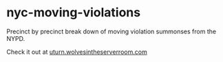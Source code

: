 nyc-moving-violations
=====================

Precinct by precinct break down of moving violation summonses from the NYPD.

Check it out at [uturn.wolvesintheserverroom.com](http://uturn.wolvesintheserverroom.com)
